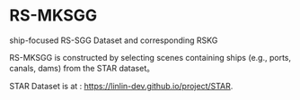 # RS-MKSGG
ship-focused RS-SGG Dataset and corresponding RSKG  

RS-MKSGG is constructed by selecting scenes containing ships (e.g., ports, canals, dams) from the STAR dataset。  

STAR Dataset is at : https://linlin-dev.github.io/project/STAR.  

